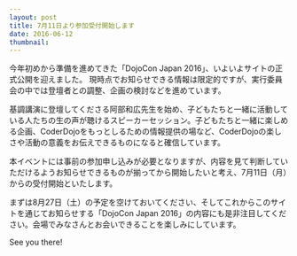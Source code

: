```yaml
---
layout: post
title: 7月11日より参加受付開始します
date: 2016-06-12
thumbnail: 
---
```


今年初めから準備を進めてきた「DojoCon Japan 2016」、いよいよサイトの正式公開を迎えました。
現時点でお知らせできる情報は限定的ですが、実行委員会の中では登壇者との調整、企画の検討などを進めています。

基調講演に登壇してくださる阿部和広先生を始め、子どもたちと一緒に活動している人たちの生の声が聴けるスピーカーセッション。子どもたちと一緒に楽しめる企画、CoderDojoをもっとしるための情報提供の場など、CoderDojoの楽しさや活動の意義をお伝えできるものになると確信しています。

本イベントには事前の参加申し込みが必要となりますが、内容を見て判断していただけるようお知らせできるものが揃ってから開始したいと考え、7月11日（月）からの受付開始といたします。

まずは8月27日（土）の予定を空けておいてください、そしてこれからこのサイトを通じてお知らせする「DojoCon Japan 2016」の内容にも是非注目してください。会場でみなさんとお会いできることを楽しみにしています。

See you there!